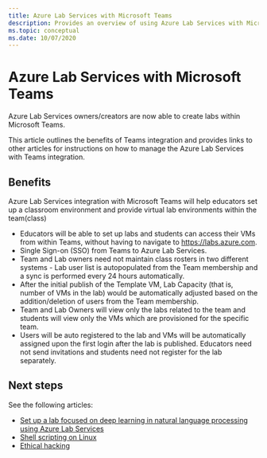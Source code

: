 ```yaml
---
title: Azure Lab Services with Microsoft Teams
description: Provides an overview of using Azure Lab Services with Microsoft Teams. 
ms.topic: conceptual
ms.date: 10/07/2020
---
```


# Azure Lab Services with Microsoft Teams

Azure Lab Services owners/creators are now able to create labs within Microsoft Teams.

This article outlines the benefits of Teams integration and provides links to other articles for instructions on how to manage the Azure Lab Services with Teams integration. 

## Benefits

Azure Lab Services integration with Microsoft Teams will help educators set up a classroom environment and provide virtual lab environments within the team(class) 

* Educators will be able to set up labs and students can access their VMs from within Teams, without having to navigate to https://labs.azure.com. 
* Single Sign-on (SSO) from Teams to Azure Lab Services.
* Team and Lab owners need not maintain class rosters in two different systems - Lab user list is autopopulated from the Team membership and a sync is performed every 24 hours automatically. 
* After the initial publish of the Template VM, Lab Capacity (that is, number of VMs in the lab) would be automatically adjusted based on the addition/deletion of users from the Team membership. 
* Team and Lab Owners will view only the labs related to the team and students will view only the VMs which are provisioned for the specific team. 
* Users will be auto registered to the lab and VMs will be automatically assigned upon the first login after the lab is published. Educators need not send invitations and students need not register for the lab separately.  

## Next steps

See the following articles:

- [Set up a lab focused on deep learning in natural language processing using Azure Lab Services](class-type-deep-learning-natural-language-processing.md)
- [Shell scripting on Linux](class-type-shell-scripting-linux.md)
- [Ethical hacking](class-type-ethical-hacking.md)